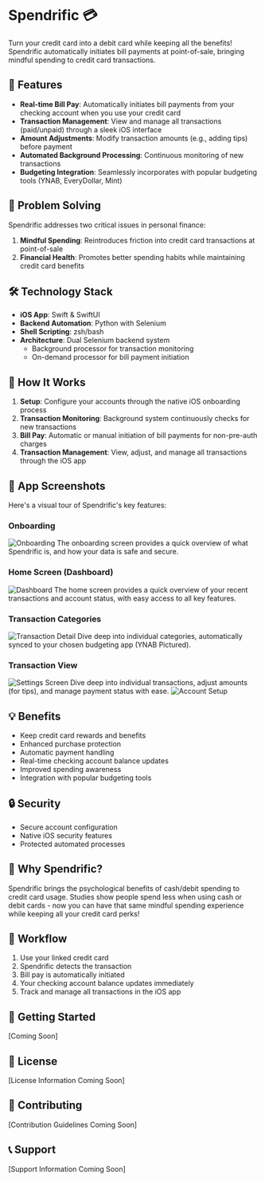 # Spendrific 💳

Turn your credit card into a debit card while keeping all the benefits! Spendrific automatically initiates bill payments at point-of-sale, bringing mindful spending to credit card transactions.

## 🌟 Features

- **Real-time Bill Pay**: Automatically initiates bill payments from your checking account when you use your credit card
- **Transaction Management**: View and manage all transactions (paid/unpaid) through a sleek iOS interface
- **Amount Adjustments**: Modify transaction amounts (e.g., adding tips) before payment
- **Automated Background Processing**: Continuous monitoring of new transactions
- **Budgeting Integration**: Seamlessly incorporates with popular budgeting tools (YNAB, EveryDollar, Mint)

## 🎯 Problem Solving

Spendrific addresses two critical issues in personal finance:

1. **Mindful Spending**: Reintroduces friction into credit card transactions at point-of-sale
2. **Financial Health**: Promotes better spending habits while maintaining credit card benefits

## 🛠 Technology Stack

- **iOS App**: Swift & SwiftUI
- **Backend Automation**: Python with Selenium
- **Shell Scripting**: zsh/bash
- **Architecture**: Dual Selenium backend system
  - Background processor for transaction monitoring
  - On-demand processor for bill payment initiation

## 🚀 How It Works

1. **Setup**: Configure your accounts through the native iOS onboarding process
2. **Transaction Monitoring**: Background system continuously checks for new transactions
3. **Bill Pay**: Automatic or manual initiation of bill payments for non-pre-auth charges
4. **Transaction Management**: View, adjust, and manage all transactions through the iOS app

## 📱 App Screenshots

Here's a visual tour of Spendrific's key features:

### Onboarding
![Onboarding](screenshots/home-screen.png)
The onboarding screen provides a quick overview of what Spendrific is, and how your data is safe and secure.

### Home Screen (Dashboard)
![Dashboard](screenshots/transactions-list.png)
The home screen provides a quick overview of your recent transactions and account status, with easy access to all key features.

### Transaction Categories
![Transaction Detail](screenshots/transaction-detail.png)
Dive deep into individual categories, automatically synced to your chosen budgeting app (YNAB Pictured).

### Transaction View
![Settings Screen](screenshots/settings-screen.png)
Dive deep into individual transactions, adjust amounts (for tips), and manage payment status with ease.
![Account Setup](screenshots/account-setup.png)


## 💡 Benefits

- Keep credit card rewards and benefits
- Enhanced purchase protection
- Automatic payment handling
- Real-time checking account balance updates
- Improved spending awareness
- Integration with popular budgeting tools

## 🔒 Security

- Secure account configuration
- Native iOS security features
- Protected automated processes

## 🌈 Why Spendrific?

Spendrific brings the psychological benefits of cash/debit spending to credit card usage. Studies show people spend less when using cash or debit cards - now you can have that same mindful spending experience while keeping all your credit card perks!

## 🔄 Workflow

1. Use your linked credit card
2. Spendrific detects the transaction
3. Bill pay is automatically initiated
4. Your checking account balance updates immediately
5. Track and manage all transactions in the iOS app

## 🎉 Getting Started

[Coming Soon]

## 📝 License

[License Information Coming Soon]

## 🤝 Contributing

[Contribution Guidelines Coming Soon]

## 📞 Support

[Support Information Coming Soon] 
